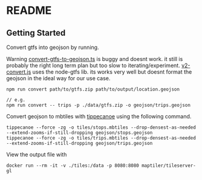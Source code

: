 # README

## Getting Started
Convert gtfs into geojson by running.

Warning [convert-gtfs-to-geojson.ts](convert-gtfs-to-geojson.ts) is buggy and doesnt work. it still is probably the right long term plan but too slow to iterating/experiment. [v2-convert.js](v2-convert.js) uses the node-gtfs lib. its works very well but doesnt format the geojson in the ideal way for our use case.

```
npm run convert path/to/gtfs.zip path/to/output/location.geojson

// e.g.
npm run convert -- trips -p ./data/gtfs.zip -o geojson/trips.geojson
```

Convert geojson to mbtiles with [tippecanoe](https://github.com/felt/tippecanoe) using the following command.

```
tippecanoe --force -zg -o tiles/stops.mbtiles --drop-densest-as-needed --extend-zooms-if-still-dropping geojson/stops.geojson
tippecanoe --force -zg -o tiles/trips.mbtiles --drop-densest-as-needed --extend-zooms-if-still-dropping geojson/trips.geojson
```

View the output file with
```
docker run --rm -it -v ./tiles:/data -p 8080:8080 maptiler/tileserver-gl
```
